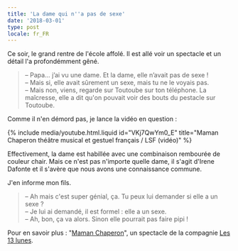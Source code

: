 ```yaml
---
title: 'La dame qui n''a pas de sexe'
date: '2018-03-01'
type: post
locale: fr_FR
---
```


Ce soir, le grand rentre de l'école affolé. Il est allé voir un spectacle et un détail l'a profondémment gêné.

<!-- more -->

> – Papa… j’ai vu une dame. Et la dame, elle n’avait pas de sexe !  
> – Mais si, elle avait sûrement un sexe, mais tu ne le voyais pas.  
> – Mais non, viens, regarde sur Toutoube sur ton téléphone. La maîcresse, elle a dit qu'on pouvait voir des bouts du pestacle sur Toutoube.

Comme il n'en démord pas, je lance la vidéo en question :

{% include media/youtube.html.liquid id="VKj7QwYm0_E" title="Maman Chaperon théâtre musical et gestuel français / LSF (vidéo)" %}

Effectivement, la dame est habillée avec une combinaison rembourée de couleur chair. Mais ce n'est pas n'importe quelle dame, il s'agit d'Irene Dafonte et il s'avère que nous avons une connaissance commune.

J'en informe mon fils.

> – Ah mais c'est super génial, ça. Tu peux lui demander si elle a un sexe ?  
> – Je lui ai demandé, il est formel : elle a un sexe.  
> – Ah, bon, ça va alors. Sinon elle pourrait pas faire pipi !

Pour en savoir plus : "[Maman Chaperon](http://les13lunes.com/maman-chaperon/)", un spectacle de la compagnie [Les 13 lunes](http://les13lunes.com/).
